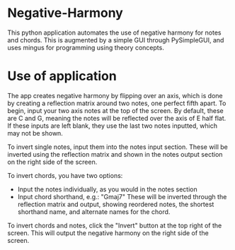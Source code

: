 # Negative-Harmony
This python application automates the use of negative harmony for notes and chords. This is augmented by a simple GUI through PySimpleGUI, and uses mingus for programming using theory concepts.

# Use of application
The app creates negative harmony by flipping over an axis, which is done by creating a reflection matrix around two notes, one perfect fifth apart. 
To begin, input your two axis notes at the top of the screen. By default, these are C and G, meaning the notes will be reflected over the axis of E half flat.
If these inputs are left blank, they use the last two notes inputted, which may not be shown.

To invert single notes, input them into the notes input section. 
These will be inverted using the reflection matrix and shown in the notes output section on the right side of the screen.

To invert chords, you have two options:
 - Input the notes individually, as you would in the notes section
 - Input chord shorthand, e.g.: "Gmaj7"
 These will be inverted through the reflection matrix and output, showing reordered notes, the shortest shorthand name, and alternate names for the chord.

To invert chords and notes, click the "Invert" button at the top right of the screen. This will output the negative harmony on the right side of the screen.
